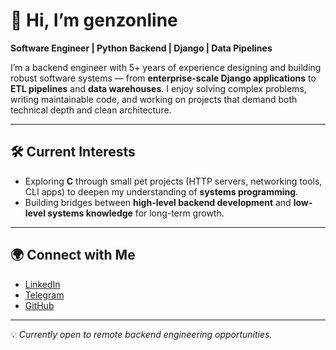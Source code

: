 # 👋 Hi, I’m genzonline

**Software Engineer | Python Backend | Django | Data Pipelines**  

I’m a backend engineer with 5+ years of experience designing and building robust software systems — from **enterprise-scale Django applications** to **ETL pipelines** and **data warehouses**. I enjoy solving complex problems, writing maintainable code, and working on projects that demand both technical depth and clean architecture.  

---

## 🛠 Current Interests
- Exploring **C** through small pet projects (HTTP servers, networking tools, CLI apps) to deepen my understanding of **systems programming**.  
- Building bridges between **high-level backend development** and **low-level systems knowledge** for long-term growth.  

---

## 🌍 Connect with Me
- [LinkedIn](https://www.linkedin.com/in/genzonline/)
- [Telegram](https://t.me/genzonline)
- [GitHub](https://github.com/genz0nline)
---

💡 *Currently open to remote backend engineering opportunities.*  
